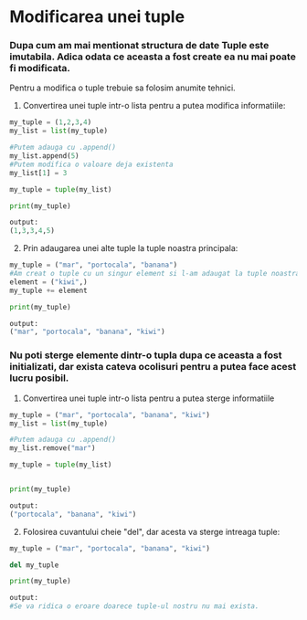 # Modificarea unei tuple

### Dupa cum am mai mentionat structura de date Tuple este imutabila. Adica odata ce aceasta a fost create ea nu mai poate fi modificata.

Pentru a modifica o tuple trebuie sa folosim anumite tehnici.

1. Convertirea unei tuple intr-o lista pentru a putea modifica informatiile:


```python
my_tuple = (1,2,3,4)
my_list = list(my_tuple)

#Putem adauga cu .append()
my_list.append(5)
#Putem modifica o valoare deja existenta
my_list[1] = 3

my_tuple = tuple(my_list)

print(my_tuple)

output:
(1,3,3,4,5)
```

2. Prin adaugarea unei alte tuple la tuple noastra principala:

```python
my_tuple = ("mar", "portocala", "banana")
#Am creat o tuple cu un singur element si l-am adaugat la tuple noastra principala
element = ("kiwi",)
my_tuple += element

print(my_tuple)

output:
("mar", "portocala", "banana", "kiwi")
```

### Nu poti sterge elemente dintr-o tupla dupa ce aceasta a fost initializati, dar exista cateva ocolisuri pentru a putea face acest lucru posibil.

1. Convertirea unei tuple intr-o lista pentru a putea sterge informatiile

```python
my_tuple = ("mar", "portocala", "banana", "kiwi")
my_list = list(my_tuple)

#Putem adauga cu .append()
my_list.remove("mar")

my_tuple = tuple(my_list)


print(my_tuple)

output:
("portocala", "banana", "kiwi")
```

2. Folosirea cuvantului cheie "del", dar acesta va sterge intreaga tuple:

```python
my_tuple = ("mar", "portocala", "banana", "kiwi")

del my_tuple

print(my_tuple)

output:
#Se va ridica o eroare doarece tuple-ul nostru nu mai exista.
```